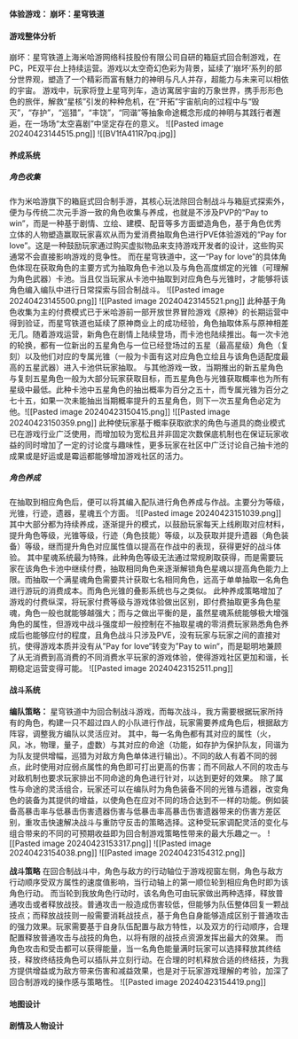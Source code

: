 **体验游戏： 崩坏：星穹铁道**
#### 游戏整体分析
崩坏：星穹铁道上海米哈游网络科技股份有限公司自研的箱庭式回合制游戏，在PC，PE双平台上持续运营。游戏以太空奇幻色彩为背景，延续了‘崩坏’系列的部分世界观，塑造了一个精彩而富有魅力的神明与凡人并存，超能力与未来可以相依的宇宙。
游戏中，玩家将登上星穹列车，造访寓居宇宙的万象世界，携手形形色色的旅伴，解救“星核”引发的种种危机，在“开拓”宇宙航向的过程中与“毁灭”，“存护”，“巡猎”，“丰饶”，“同谐”等抽象命途概念形成的神明与其践行者邂逅，在一场场“太空喜剧”中坚定存在的意义。
![[Pasted image 20240423144515.png]]
![[BV1fA411R7pq.jpg]]

#### 养成系统
##### 角色收集
作为米哈游旗下的箱庭式回合制手游，其核心玩法除回合制战斗与箱庭式探索外，便为与传统二次元手游一致的角色收集与养成，也就是不涉及PVP的“Pay to win”，而是一种基于剧情、立绘、建模、配音等多方面塑造角色，基于角色优秀立体的人物塑造赢取玩家喜欢从而为爱消费抽取角色进行PVE体验游戏的“Pay for love”。这是一种鼓励玩家通过购买虚拟物品来支持游戏开发者的设计，这些购买通常不会直接影响游戏的竞争性。
而在星穹铁道中，这一“Pay for love”的具体角色体现在获取角色的主要方式为抽取角色卡池以及与角色高度绑定的光锥（可理解为角色武器）卡池。当且仅当玩家从卡池中抽取到对应角色与光锥时，才能够将该角色编入编队中进行日常探索与回合制战斗。
![[Pasted image 20240423145500.png]]
![[Pasted image 20240423145521.png]]
此种基于角色收集为主的付费模式已于米哈游前一部开放世界冒险游戏《原神》的长期运营中得到验证，而星穹铁道也延续了原神商业上的成功经验，角色抽取体系与原神相差无几。随着游戏运营，新角色在剧情上陆续登场，而卡池也陆续推出。每一次卡池的轮换，都有一位新出的五星角色与一位已经登场过的五星（最高星级）角色（复刻）以及他们对应的专属光锥（一般为卡面有这对应角色立绘且与该角色适配度最高的五星武器）进入卡池供玩家抽取。
与其他游戏一致，当期推出的新五星角色与复刻五星角色一般为大部分玩家获取目标，而五星角色与光锥获取概率也为所有星级中最低。此种卡池中五星角色的抽出概率为百分之五十，而专属光锥为百分之七十五，如果一次未能抽出当期概率提升的五星角色，则下一次五星角色必定为他。![[Pasted image 20240423150415.png]]
![[Pasted image 20240423150359.png]]
此种使玩家基于概率获取欲求的角色与道具的商业模式已在游戏行业广泛使用，而增加较为宽松且并非固定次数保底机制也在保证玩家收益的同时增加了一定的讨论度与趣味性，更多玩家在社区中广泛讨论自己抽卡池的成果或是好运或是霉运都能够增加游戏社区的活力。

##### 角色养成
在抽取到相应角色后，便可以将其编入配队进行角色养成与作战。主要分为等级，光锥，行迹，遗器，星魂五个方面。
![[Pasted image 20240423151039.png]]
其中大部分都为持续养成，逐渐提升的模式，以鼓励玩家每天上线刷取对应材料，提升角色等级，光锥等级，行迹（角色技能）等级，以及获取并提升遗器（角色装备）等级，继而提升角色对应属性值以提高在作战中的表现，获得更好的战斗体验。
其中星魂系统最为特殊，此种角色等级无法通过常规刷取获得，而是需要玩家在该角色卡池中继续付费，抽取相同角色来逐渐解锁角色星魂以提高角色能力上限。而抽取一个满星魂角色需要共计获取七名相同角色，远高于单单抽取一名角色进行游玩的消费成本。而角色光锥的叠影系统也与之类似。
此种养成策略增加了游戏的付费纵深，将玩家付费等级与游戏体验做出区别，即付费抽取更多角色星魂，角色一般也就能够越强大；而与之做出平衡的是，虽然星魂系统能够极大增强角色的属性，但游戏中战斗强度却一般控制在不抽取星魂的零消费玩家熟悉角色养成后也能够应付的程度，且角色战斗只涉及PVE，没有玩家与玩家之间的直接对抗，使得游戏本质并没有从”Pay for love“转变为”Pay to win“，而是聪明地兼顾了从无消费到高消费的不同消费水平玩家的游戏体验，使得游戏社区更加和谐，长期稳定运营变得可能。
![[Pasted image 20240423152511.png]]

#### 战斗系统
**编队策略：**
星穹铁道中为回合制战斗游戏，而每次战斗，我方需要根据玩家所持有的角色，构建一只不超过四人的小队进行作战，玩家需要养成角色后，根据敌方阵容，调整我方编队以灵活应对。
其中，每一名角色都有其对应的属性（火，风，冰，物理，量子，虚数）与其对应的命途（功能，如存护为保护队友，同谐为为队友提供增幅，巡猎为对敌方角色单体进行输出）。不同的敌人有着不同的弱点，此时使用对应弱点属性的角色即可打出更高的伤害；而不同敌人不同的攻击与对敌机制也要求玩家排出不同命途的角色进行针对，以达到更好的效果。
除了属性与命途的灵活组合，玩家还可以在编队时为角色装备不同的光锥与遗器，改变角色的装备为其提供的增益，以使角色在应对不同的场合达到不一样的功能。例如装备高暴击率与低暴击伤害遗器伤害与低暴击率高暴击伤害遗器带来的伤害方差区别，重攻击快速解决战斗与重防守反击的策略选择。这种受玩家调配灵活的变化与组合带来的不同的可预期收益即为回合制游戏策略性带来的最大乐趣之一。
![[Pasted image 20240423153317.png]]
![[Pasted image 20240423154038.png]]
![[Pasted image 20240423154312.png]]

**战斗策略**
在回合制战斗中，角色与敌方的行动轴位于游戏视窗左侧，角色与敌方行动顺序受双方属性的速度值影响，当行动轴上的第一顺位轮到相应角色时即为该角色行动。
而当轮到我放角色行动时，该名角色可由玩家做出两种选择，释放普通攻击或者释放战技。普通攻击一般造成伤害较低，但能够为队伍整体回复一颗战技点；而释放战技则一般需要消耗战技点，基于角色自身能够造成区别于普通攻击的强力效果。玩家需要基于自身队伍配置与敌方特性，以及双方的行动顺序，合理配置释放普通攻击与战技的角色，以将有限的战技点资源发挥出最大的效果。
而角色攻击和受击都可以获得能量，当一名角色能量满时玩家可以选择释放其终结技，释放终结技角色可以插队并立刻行动。在合理的时机释放合适的终结技，为我方提供增益或为敌方带来伤害和减益效果，也是对于玩家游戏理解的考验，加深了回合制游戏的操作感与策略性。
![[Pasted image 20240423154419.png]]

#### 地图设计


#### 剧情及人物设计






